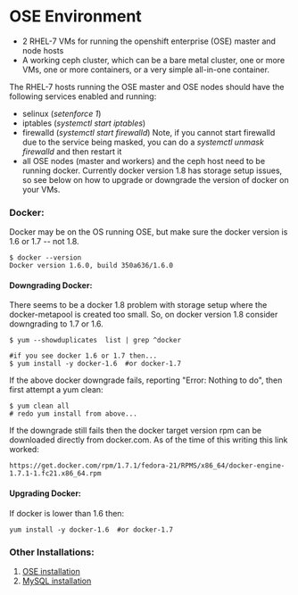 OSE Environment
===============

* 2 RHEL-7 VMs for running the openshift enterprise (OSE) master and node hosts
* A working ceph cluster, which can be a bare metal cluster, one or more VMs, one or more containers, or a very simple all-in-one container.

The RHEL-7 hosts running the OSE master and OSE nodes should have the following services enabled and running:
* selinux (*setenforce 1*)
* iptables (*systemctl start iptables*)
* firewalld (*systemctl start firewalld*) Note, if you cannot start firewalld due to the service being masked, you can do a *systemctl unmask firewalld* and then restart it
* all OSE nodes (master and workers) and the ceph host need to be running docker. Currently docker version 1.8 has storage setup issues, so see below on how to upgrade or downgrade the version of docker on your VMs.

### Docker:
Docker may be on the OS running OSE, but make sure the docker version is 1.6 or 1.7 -- not 1.8.

```
$ docker --version
Docker version 1.6.0, build 350a636/1.6.0
```

#### Downgrading Docker:
There seems to be a docker 1.8 problem with storage setup where the docker-metapool is created too small. So, on docker version 1.8 consider downgrading to 1.7 or 1.6.

```
$ yum --showduplicates  list | grep ^docker

#if you see docker 1.6 or 1.7 then...
$ yum install -y docker-1.6  #or docker-1.7
```

If the above docker downgrade fails, reporting "Error: Nothing to do", then first attempt a yum clean:

```
$ yum clean all
# redo yum install from above...
```

If the downgrade still fails then the docker target version rpm can be downloaded directly from docker.com. As of the time of this writing this link worked:

```
https://get.docker.com/rpm/1.7.1/fedora-21/RPMS/x86_64/docker-engine-1.7.1-1.fc21.x86_64.rpm
```

#### Upgrading Docker:
If docker is lower than 1.6 then:

```
yum install -y docker-1.6  #or docker-1.7
```


### Other Installations:
1. [OSE installation](OSE.md)
2. [MySQL installation](MYSQL.md)
